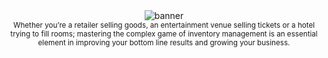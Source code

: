 
<div align="center">
  <img src="https://user-images.githubusercontent.com/63303990/229543253-b1918e41-4fe3-455d-a344-044cd81d4743.png" alt="banner">
</div>

<div align="center">
	<sub> Whether you’re a retailer selling goods, an entertainment venue selling tickets or a hotel trying to fill rooms; mastering the complex game of inventory management is an essential element in improving your bottom line results and growing your business.</sub>
</div>
